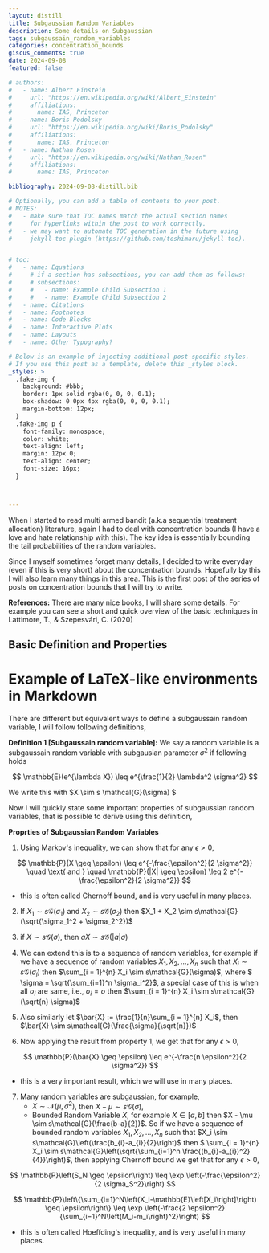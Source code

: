 ```yaml
---
layout: distill
title: Subgaussian Random Variables
description: Some details on Subgaussian
tags: subgaussain_random_variables 
categories: concentration_bounds
giscus_comments: true
date: 2024-09-08
featured: false

# authors:
#   - name: Albert Einstein
#     url: "https://en.wikipedia.org/wiki/Albert_Einstein"
#     affiliations:
#       name: IAS, Princeton
#   - name: Boris Podolsky
#     url: "https://en.wikipedia.org/wiki/Boris_Podolsky"
#     affiliations:
#       name: IAS, Princeton
#   - name: Nathan Rosen
#     url: "https://en.wikipedia.org/wiki/Nathan_Rosen"
#     affiliations:
#       name: IAS, Princeton

bibliography: 2024-09-08-distill.bib

# Optionally, you can add a table of contents to your post.
# NOTES:
#   - make sure that TOC names match the actual section names
#     for hyperlinks within the post to work correctly.
#   - we may want to automate TOC generation in the future using
#     jekyll-toc plugin (https://github.com/toshimaru/jekyll-toc).


# toc:
#   - name: Equations
#     # if a section has subsections, you can add them as follows:
#     # subsections:
#     #   - name: Example Child Subsection 1
#     #   - name: Example Child Subsection 2
#   - name: Citations
#   - name: Footnotes
#   - name: Code Blocks
#   - name: Interactive Plots
#   - name: Layouts
#   - name: Other Typography?

# Below is an example of injecting additional post-specific styles.
# If you use this post as a template, delete this _styles block.
_styles: >
  .fake-img {
    background: #bbb;
    border: 1px solid rgba(0, 0, 0, 0.1);
    box-shadow: 0 0px 4px rgba(0, 0, 0, 0.1);
    margin-bottom: 12px;
  }
  .fake-img p {
    font-family: monospace;
    color: white;
    text-align: left;
    margin: 12px 0;
    text-align: center;
    font-size: 16px;
  }



---
```


When I started to read multi armed bandit (a.k.a sequential treatment allocation) literature, again I had to deal with concentration bounds (I have a love and hate relationship with this). The key idea is essentially bounding the tail probabilities of the random variables.

Since I myself sometimes forget many details, I decided to write everyday (even if this is very short) about the concentration bounds. Hopefully by this I will also learn many things in this area. This is the first post of the series of posts on concentration bounds that I will try to write. 

**References:** There are many nice books, I will share some details. For example you can see a short and quick overview of the basic techniques in Lattimore, T., & Szepesvári, C. (2020) <d-cite key="lattimore2020bandit"></d-cite>

## Basic Definition and Properties

# Example of LaTeX-like environments in Markdown




There are different but equivalent ways to define a subgaussain random variable, I will follow following definitions, 

**Definition 1 [Subgaussain random variable]:** We say a random variable is a subgaussain random variable with subgausian parameter $\sigma^2$ if following holds

$$
\mathbb{E}(e^{\lambda X}) \leq e^{\frac{1}{2} \lambda^2 \sigma^2} 
$$

We write this with $X \sim s \mathcal{G}(\sigma) $

Now I will quickly state some important properties of subgaussian random variables, that is possible to derive using this definition,

**Proprties of Subgaussian Random Variables**

  1. Using Markov's inequality, we can show that for any $\epsilon > 0$,

  $$
   \mathbb{P}(X \geq \epsilon) \leq e^{-\frac{\epsilon^2}{2 \sigma^2}} \quad \text{ and } \quad  \mathbb{P}(|X| \geq \epsilon) \leq 2 e^{-\frac{\epsilon^2}{2 \sigma^2}}
  $$

  - this is often called Chernoff bound, and is very useful in many places.

  2. If $X_1 \sim s\mathcal{G}(\sigma_1)$ and $X_2 \sim s\mathcal{G}(\sigma_2)$ then $X_1 + X_2 \sim s\mathcal{G}(\sqrt{\sigma_1^2 + \sigma_2^2})$

  3. if $X \sim s\mathcal{G}(\sigma)$, then $aX \sim s\mathcal{G}(|a|\sigma)$

  4. We can extend this is to a sequence of random variables, for example if we have a sequence of random variables $X_1, X_2, \ldots, X_n$ such that $X_i \sim s\mathcal{G}(\sigma_i)$ then $\sum_{i = 1}^{n} X_i \sim s\mathcal{G}(\sigma)$, where  $ \sigma = \sqrt{\sum_{i=1}^n \sigma_i^2}$, a special case of this is when all $\sigma_i$ are same, i.e., $\sigma_i = \sigma$ then $\sum_{i = 1}^{n} X_i \sim s\mathcal{G}(\sqrt{n} \sigma)$

  5. Also similarly let $\bar{X} := \frac{1}{n}\sum_{i = 1}^{n} X_i$, then $\bar{X} \sim s\mathcal{G}(\frac{\sigma}{\sqrt{n}})$

  6. Now applying the result from property 1, we get that for any $\epsilon > 0$,

  $$
  \mathbb{P}(\bar{X} \geq \epsilon) \leq e^{-\frac{n \epsilon^2}{2 \sigma^2}}
  $$

  - this is a very important result, which we will use in many places.

  7. Many random variables are subgaussian, for example, 
      - $X \sim \mathcal{N}(\mu, \sigma^2)$, then $X - \mu \sim s\mathcal{G}(\sigma)$, 
      - Bounded Random Variable $X$, for example $X \in [a, b]$ then  $X - \mu \sim s\mathcal{G}(\frac{b-a}{2})$. So if we have a sequence of bounded random variables $X_1, X_2, \ldots, X_n$ such that $X_i \sim s\mathcal{G}\left(\frac{b_{i}-a_{i}}{2}\right)$ then $ \sum_{i = 1}^{n} X_i \sim s\mathcal{G}\left(\sqrt{\sum_{i=1}^n \frac{(b_{i}-a_{i})^2}{4}}\right)$, then applying Chernoff bound we get that for any $\epsilon > 0$,

  $$
    \mathbb{P}\left(S_N \geq \epsilon\right) \leq \exp \left(-\frac{\epsilon^2}{2 \sigma_S^2}\right)
  $$

  $$
    \mathbb{P}\left\{\sum_{i=1}^N\left(X_i-\mathbb{E}\left[X_i\right]\right) \geq \epsilon\right\} \leq \exp \left(-\frac{2 \epsilon^2}{\sum_{i=1}^N\left(M_i-m_i\right)^2}\right)
  $$

  - this is often called Hoeffding's inequality, and is very useful in many places.
<!-- 
## Footnotes

Just wrap the text you would like to show up in a footnote in a `<d-footnote>` tag.
The number of the footnote will be automatically generated.<d-footnote>This will become a hoverable footnote.</d-footnote> -->


<!-- 
## Code Blocks

Syntax highlighting is provided within `<d-code>` tags.
An example of inline code snippets: `<d-code language="html">let x = 10;</d-code>`.
For larger blocks of code, add a `block` attribute:

<d-code block language="javascript">
  var x = 25;
  function(x) {
    return x * x;
  }
</d-code>

**Note:** `<d-code>` blocks do not look good in the dark mode.
You can always use the default code-highlight using the `highlight` liquid tag:

{% highlight javascript %}
var x = 25;
function(x) {
return x \* x;
}
{% endhighlight %} -->


<!-- 
## Interactive Plots

You can add interative plots using plotly + iframes :framed_picture:

<div class="l-page">
  <iframe src="{{ '/assets/plotly/demo.html' | relative_url }}" frameborder='0' scrolling='no' height="500px" width="100%" style="border: 1px dashed grey;"></iframe>
</div>

The plot must be generated separately and saved into an HTML file.
To generate the plot that you see above, you can use the following code snippet:

{% highlight python %}
import pandas as pd
import plotly.express as px
df = pd.read_csv(
'https://raw.githubusercontent.com/plotly/datasets/master/earthquakes-23k.csv'
)
fig = px.density_mapbox(
df,
lat='Latitude',
lon='Longitude',
z='Magnitude',
radius=10,
center=dict(lat=0, lon=180),
zoom=0,
mapbox_style="stamen-terrain",
)
fig.show()
fig.write_html('assets/plotly/demo.html')
{% endhighlight %}

--- -->

<!-- ## Details boxes

Details boxes are collapsible boxes which hide additional information from the user. They can be added with the `details` liquid tag:

{% details Click here to know more %}
Additional details, where math $$ 2x - 1 $$ and `code` is rendered correctly.
{% enddetails %} -->


<!-- 
## Layouts

The main text column is referred to as the body.
It is the assumed layout of any direct descendants of the `d-article` element.

<div class="fake-img l-body">
  <p>.l-body</p>
</div>

For images you want to display a little larger, try `.l-page`:

<div class="fake-img l-page">
  <p>.l-page</p>
</div>

All of these have an outset variant if you want to poke out from the body text a little bit.
For instance:

<div class="fake-img l-body-outset">
  <p>.l-body-outset</p>
</div>

<div class="fake-img l-page-outset">
  <p>.l-page-outset</p>
</div>

Occasionally you’ll want to use the full browser width.
For this, use `.l-screen`.
You can also inset the element a little from the edge of the browser by using the inset variant.

<div class="fake-img l-screen">
  <p>.l-screen</p>
</div>
<div class="fake-img l-screen-inset">
  <p>.l-screen-inset</p>
</div>

The final layout is for marginalia, asides, and footnotes.
It does not interrupt the normal flow of `.l-body` sized text except on mobile screen sizes.

<div class="fake-img l-gutter">
  <p>.l-gutter</p>
</div>

--- -->
<!-- 
## Other Typography?

Emphasis, aka italics, with _asterisks_ (`*asterisks*`) or _underscores_ (`_underscores_`).

Strong emphasis, aka bold, with **asterisks** or **underscores**.

Combined emphasis with **asterisks and _underscores_**.

Strikethrough uses two tildes. ~~Scratch this.~~

1. First ordered list item
2. Another item
   ⋅⋅\* Unordered sub-list.
3. Actual numbers don't matter, just that it's a number
   ⋅⋅1. Ordered sub-list
4. And another item.

⋅⋅⋅You can have properly indented paragraphs within list items. Notice the blank line above, and the leading spaces (at least one, but we'll use three here to also align the raw Markdown).

⋅⋅⋅To have a line break without a paragraph, you will need to use two trailing spaces.⋅⋅
⋅⋅⋅Note that this line is separate, but within the same paragraph.⋅⋅
⋅⋅⋅(This is contrary to the typical GFM line break behaviour, where trailing spaces are not required.)

- Unordered list can use asterisks

* Or minuses

- Or pluses

[I'm an inline-style link](https://www.google.com)

[I'm an inline-style link with title](https://www.google.com "Google's Homepage")

[I'm a reference-style link][Arbitrary case-insensitive reference text]

[You can use numbers for reference-style link definitions][1]

Or leave it empty and use the [link text itself].

URLs and URLs in angle brackets will automatically get turned into links.
http://www.example.com or <http://www.example.com> and sometimes
example.com (but not on Github, for example).

Some text to show that the reference links can follow later.

[arbitrary case-insensitive reference text]: https://www.mozilla.org
[1]: http://slashdot.org
[link text itself]: http://www.reddit.com

Here's our logo (hover to see the title text):

Inline-style:
![alt text](https://github.com/adam-p/markdown-here/raw/master/src/common/images/icon48.png "Logo Title Text 1")

Reference-style:
![alt text][logo]

[logo]: https://github.com/adam-p/markdown-here/raw/master/src/common/images/icon48.png "Logo Title Text 2"

Inline `code` has `back-ticks around` it.

```javascript
var s = "JavaScript syntax highlighting";
alert(s);
```

```python
s = "Python syntax highlighting"
print s
```

```
No language indicated, so no syntax highlighting.
But let's throw in a <b>tag</b>.
```

Colons can be used to align columns.

| Tables        |      Are      |  Cool |
| ------------- | :-----------: | ----: |
| col 3 is      | right-aligned | $1600 |
| col 2 is      |   centered    |   $12 |
| zebra stripes |   are neat    |    $1 |

There must be at least 3 dashes separating each header cell.
The outer pipes (|) are optional, and you don't need to make the
raw Markdown line up prettily. You can also use inline Markdown.

| Markdown | Less      | Pretty     |
| -------- | --------- | ---------- |
| _Still_  | `renders` | **nicely** |
| 1        | 2         | 3          |

> Blockquotes are very handy in email to emulate reply text.
> This line is part of the same quote.

Quote break.

> This is a very long line that will still be quoted properly when it wraps. Oh boy let's keep writing to make sure this is long enough to actually wrap for everyone. Oh, you can _put_ **Markdown** into a blockquote.

Here's a line for us to start with.

This line is separated from the one above by two newlines, so it will be a _separate paragraph_.

This line is also a separate paragraph, but...
This line is only separated by a single newline, so it's a separate line in the _same paragraph_. -->
